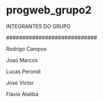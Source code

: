 # progweb_grupo2

INTEGRANTES DO GRUPO

############################

Rodrigo Campos

Joao Marcos

Lucas Perondi

Jose Victor

Flavio Ataliba
